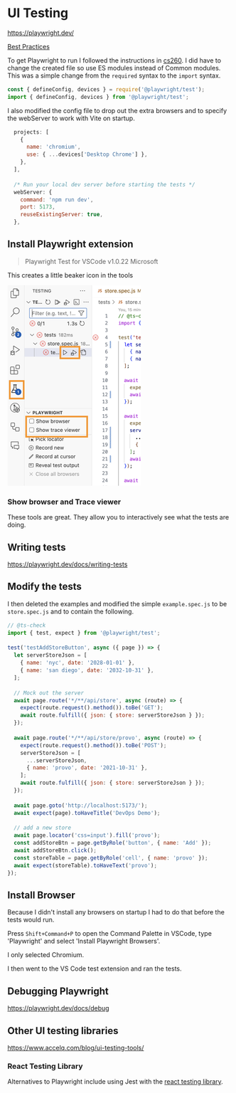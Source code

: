 # UI Testing

https://playwright.dev/

[Best Practices](https://playwright.dev/docs/best-practices)

To get Playwright to run I followed the instructions in [cs260](https://learn.cs260.click/page/webServices/uiTesting/uiTesting_md). I did have to change the created file so use ES modules instead of Common modules. This was a simple change from the `required` syntax to the `import` syntax.

```js
const { defineConfig, devices } = require('@playwright/test');
import { defineConfig, devices } from '@playwright/test';
```

I also modified the config file to drop out the extra browsers and to specify the webServer to work with Vite on startup.

```js
  projects: [
    {
      name: 'chromium',
      use: { ...devices['Desktop Chrome'] },
    },
  ],

  /* Run your local dev server before starting the tests */
  webServer: {
    command: 'npm run dev',
    port: 5173,
    reuseExistingServer: true,
  },
```

## Install Playwright extension

> Playwright Test for VSCode
> v1.0.22
> Microsoft

This creates a little beaker icon in the tools

![playwright](playwright-extension.png)

### Show browser and Trace viewer

These tools are great. They allow you to interactively see what the tests are doing.

## Writing tests

https://playwright.dev/docs/writing-tests

## Modify the tests

I then deleted the examples and modified the simple `example.spec.js` to be `store.spec.js` and to contain the following.

```js
// @ts-check
import { test, expect } from '@playwright/test';

test('testAddStoreButton', async ({ page }) => {
  let serverStoreJson = [
    { name: 'nyc', date: '2028-01-01' },
    { name: 'san diego', date: '2032-10-31' },
  ];

  // Mock out the server
  await page.route('*/**/api/store', async (route) => {
    expect(route.request().method()).toBe('GET');
    await route.fulfill({ json: { store: serverStoreJson } });
  });

  await page.route('*/**/api/store/provo', async (route) => {
    expect(route.request().method()).toBe('POST');
    serverStoreJson = [
      ...serverStoreJson,
      { name: 'provo', date: '2021-10-31' },
    ];
    await route.fulfill({ json: { store: serverStoreJson } });
  });

  await page.goto('http://localhost:5173/');
  await expect(page).toHaveTitle('DevOps Demo');

  // add a new store
  await page.locator('css=input').fill('provo');
  const addStoreBtn = page.getByRole('button', { name: 'Add' });
  await addStoreBtn.click();
  const storeTable = page.getByRole('cell', { name: 'provo' });
  await expect(storeTable).toHaveText('provo');
});
```

## Install Browser

Because I didn't install any browsers on startup I had to do that before the tests would run.

Press `Shift+Command+P` to open the Command Palette in VSCode, type 'Playwright' and select 'Install Playwright Browsers'.

I only selected Chromium.

I then went to the VS Code test extension and ran the tests.

## Debugging Playwright

https://playwright.dev/docs/debug

## Other UI testing libraries

https://www.accelq.com/blog/ui-testing-tools/

### React Testing Library

Alternatives to Playwright include using Jest with the [react testing library](https://medium.com/expedia-group-tech/ui-testing-with-react-testing-library-and-jest-f3bd9d4ec2ea).
